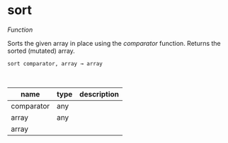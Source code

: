 # sort

_Function_

Sorts the given array in place using the _comparator_ function. Returns the sorted (mutated) array.

<pre><code>sort comparator, array &rarr; array</code></pre>
<br>

| name | type | description |
|------|------|-------------|
|comparator|any||
|array|any||
|array|||


